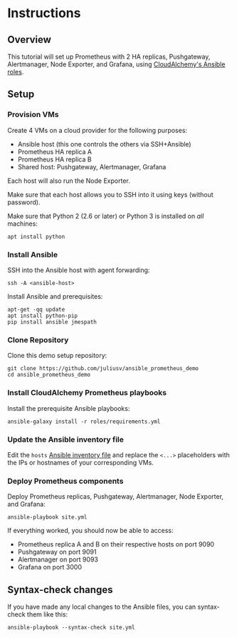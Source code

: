 # Instructions

## Overview

This tutorial will set up Prometheus with 2 HA replicas, Pushgateway, Alertmanager, Node Exporter, and Grafana, using [CloudAlchemy's Ansible roles](https://github.com/cloudalchemy/).

## Setup

### Provision VMs

Create 4 VMs on a cloud provider for the following purposes:

- Ansible host (this one controls the others via SSH+Ansible)
- Prometheus HA replica A
- Prometheus HA replica B
- Shared host: Pushgateway, Alertmanager, Grafana

Each host will also run the Node Exporter.

Make sure that each host allows you to SSH into it using keys (without password).

Make sure that Python 2 (2.6 or later) or Python 3 is installed on *all* machines:

    apt install python

### Install Ansible

SSH into the Ansible host with agent forwarding:

    ssh -A <ansible-host>

Install Ansible and prerequisites:

    apt-get -qq update
    apt install python-pip
    pip install ansible jmespath

### Clone Repository

Clone this demo setup repository:

    git clone https://github.com/juliusv/ansible_prometheus_demo
    cd ansible_prometheus_demo

### Install CloudAlchemy Prometheus playbooks

Install the prerequisite Ansible playbooks:

    ansible-galaxy install -r roles/requirements.yml

### Update the Ansible inventory file

Edit the `hosts` [Ansible inventory file](https://docs.ansible.com/ansible/latest/user_guide/intro_inventory.html) and replace the `<...>` placeholders with the IPs or hostnames of your corresponding VMs.

### Deploy Prometheus components

Deploy Prometheus replicas, Pushgateway, Alertmanager, Node Exporter, and Grafana:

    ansible-playbook site.yml

If everything worked, you should now be able to access:

- Prometheus replica A and B on their respective hosts on port 9090
- Pushgateway on port 9091
- Alertmanager on port 9093
- Grafana on port 3000

## Syntax-check changes

If you have made any local changes to the Ansible files, you can syntax-check them like this:

    ansible-playbook --syntax-check site.yml
